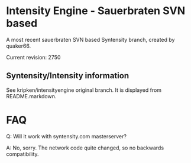 Intensity Engine - Sauerbraten SVN based
================

A most recent sauerbraten SVN based Syntensity branch,
created by quaker66.

Current revision: 2750


Syntensity/Intensity information
--------------------

See kripken/intensityengine original branch. It is displayed
from README.markdown.


FAQ
=====

Q: Will it work with syntensity.com masterserver?

A: No, sorry. The network code quite changed, so no backwards compatibility.
